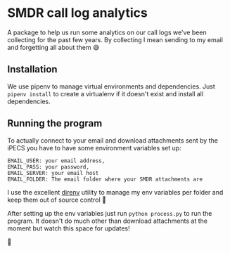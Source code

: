# SMDR call log analytics

A package to help us run some analytics on our call logs we've been collecting for the past few years. By collecting I mean sending to my email and forgetting all about them :sweat_smile:

## Installation
We use pipenv to manage virtual environments and dependencies. Just `pipenv install` to create a virtualenv if it doesn't exist and install all dependencies.

## Running the program
To actually connect to your email and download attachments sent by the iPECS you have to have some environment variables set up:
```
EMAIL_USER: your email address,
EMAIL_PASS: your password,
EMAIL_SERVER: your email host
EMAIL_FOLDER: The email folder where your SMDR attachments are
```
I use the excellent [direnv](https://direnv.net/) utility to manage my env variables per folder and keep them out of source control :slightly_smiling_face:

After setting up the env variables just run `python process.py` to run the program. It doesn't do much other than download attachments at the moment but watch this space for updates!

:tada:
